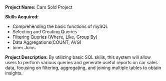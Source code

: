 **Project Name:** Cars Sold Project

**Skills Acquired:**
* Comprehending the basic functions of mySQL
* Selecting and Creating Queries
* Filtering Queries (Where, Like, Group By)
* Data Aggregations(COUNT, AVG)
* Inner Joins


**Project Description:** By utilizing basic SQL skills, this system will allow users to perform various queries and generate useful reports on car sales data, focusing on filtering, aggregating, and joining multiple tables to obtain insights.
